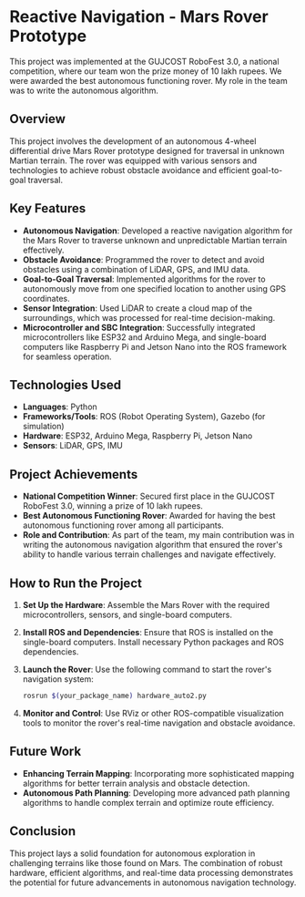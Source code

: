
# Reactive Navigation - Mars Rover Prototype

This project was implemented at the GUJCOST RoboFest 3.0, a national competition, where our team won the prize money of 10 lakh rupees. We were awarded the best autonomous functioning rover. My role in the team was to write the autonomous algorithm.

## Overview

This project involves the development of an autonomous 4-wheel differential drive Mars Rover prototype designed for traversal in unknown Martian terrain. The rover was equipped with various sensors and technologies to achieve robust obstacle avoidance and efficient goal-to-goal traversal.

## Key Features

- **Autonomous Navigation**: Developed a reactive navigation algorithm for the Mars Rover to traverse unknown and unpredictable Martian terrain effectively.
- **Obstacle Avoidance**: Programmed the rover to detect and avoid obstacles using a combination of LiDAR, GPS, and IMU data.
- **Goal-to-Goal Traversal**: Implemented algorithms for the rover to autonomously move from one specified location to another using GPS coordinates.
- **Sensor Integration**: Used LiDAR to create a cloud map of the surroundings, which was processed for real-time decision-making.
- **Microcontroller and SBC Integration**: Successfully integrated microcontrollers like ESP32 and Arduino Mega, and single-board computers like Raspberry Pi and Jetson Nano into the ROS framework for seamless operation.

## Technologies Used

- **Languages**: Python
- **Frameworks/Tools**: ROS (Robot Operating System), Gazebo (for simulation)
- **Hardware**: ESP32, Arduino Mega, Raspberry Pi, Jetson Nano
- **Sensors**: LiDAR, GPS, IMU

## Project Achievements

- **National Competition Winner**: Secured first place in the GUJCOST RoboFest 3.0, winning a prize of 10 lakh rupees.
- **Best Autonomous Functioning Rover**: Awarded for having the best autonomous functioning rover among all participants.
- **Role and Contribution**: As part of the team, my main contribution was in writing the autonomous navigation algorithm that ensured the rover's ability to handle various terrain challenges and navigate effectively.

## How to Run the Project

1. **Set Up the Hardware**: Assemble the Mars Rover with the required microcontrollers, sensors, and single-board computers.
2. **Install ROS and Dependencies**: Ensure that ROS is installed on the single-board computers. Install necessary Python packages and ROS dependencies.
3. **Launch the Rover**: Use the following command to start the rover's navigation system:

    ```bash
    rosrun $(your_package_name) hardware_auto2.py
    ```

4. **Monitor and Control**: Use RViz or other ROS-compatible visualization tools to monitor the rover's real-time navigation and obstacle avoidance.

## Future Work

- **Enhancing Terrain Mapping**: Incorporating more sophisticated mapping algorithms for better terrain analysis and obstacle detection.
- **Autonomous Path Planning**: Developing more advanced path planning algorithms to handle complex terrain and optimize route efficiency.

## Conclusion

This project lays a solid foundation for autonomous exploration in challenging terrains like those found on Mars. The combination of robust hardware, efficient algorithms, and real-time data processing demonstrates the potential for future advancements in autonomous navigation technology.
